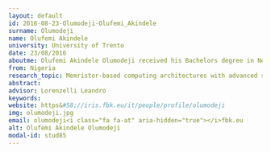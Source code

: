 ```yaml
---
layout: default 
id: 2016-08-23-Olumodeji-Olufemi_Akindele
surname: Olumodeji
name: Olufemi Akindele
university: University of Trento
date: 23/08/2016
aboutme: Olufemi Akindele Olumodeji received his Bachelors degree in Network &amp; Telecommunication and his Masters degree in Microelectronic in 2011 and 2013 respectively. He is currently a PhD candidate at IRIS unit of FBK where he has been investigating novel electronic circuits for memristors which combine resistive and memory properties. His research interests are in the field of memristor-based anologue circuit applications.
from: Nigeria
research_topic: Memristor-based computing architectures with advanced signal processing capabilities
abstract: 
advisor: Lorenzelli Leandro
keywords: 
website: https&#58;//iris.fbk.eu/it/people/profile/olumodeji
img: olumodeji.jpg
email: olumodeji<i class="fa fa-at" aria-hidden="true"></i>fbk.eu
alt: Olufemi Akindele Olumodeji
modal-id: stud85
---
```

